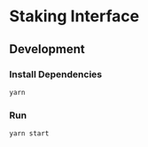 # Staking Interface

## Development

### Install Dependencies

```bash
yarn
```

### Run

```bash
yarn start
```

